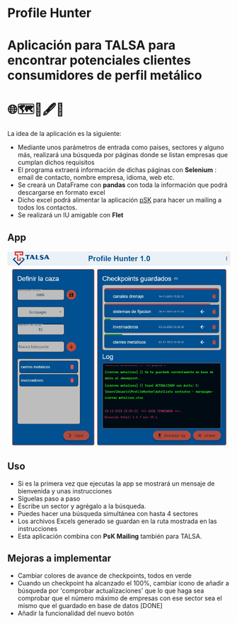 # Profile Hunter
# Aplicación para TALSA para encontrar potenciales clientes consumidores de perfil metálico
# 🌐🗺️🧲🖋️🧾
La idea de la aplicación es la siguiente:
- Mediante unos parámetros de entrada como paises, sectores y alguno más, realizará una búsqueda por páginas donde se listan empresas que cumplan dichos requisitos
- El programa extraerá información de dichas páginas con **Selenium**  : email de contacto, nombre empresa, idioma, web etc.
- Se creará un DataFrame con **pandas** con toda la información que podrá descargarse en formato excel
- Dicho excel podrá alimentar la aplicación [pSK](https://talsa-mailing.streamlit.app/) para hacer un mailing a todos los contactos.
- Se realizará un IU amigable con **Flet**

## App
![Alt text](assets/img/profilehunter.JPG)

## Uso
- Si es la primera vez que ejecutas la app se mostrará un mensaje de bienvenida y unas instrucciones
- Síguelas paso a paso
- Escribe un sector y agrégalo a la búsqueda.
- Puedes hacer una búsqueda simultánea con hasta 4 sectores
- Los archivos Excels generado se guardan en la ruta mostrada en las instrucciones
- Esta aplicación combina con **PsK Mailing** también para TALSA.

## Mejoras a implementar
- Cambiar colores de avance de checkpoints, todos en verde
- Cuando un checkpoint ha alcanzado el 100%, cambiar icono de añadir a búsqueda por 'comprobar actualizaciones' que lo que haga sea comprobar que el número máximo de empresas con ese sector sea el mismo que el guardado en base de datos [DONE]
- Añadir la funcionalidad del nuevo botón